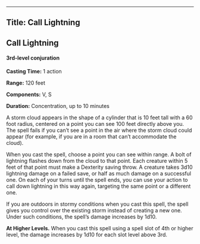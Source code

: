 -------------------------
Title: Call Lightning
-------------------------

## Call Lightning

#### 3rd-level conjuration


**Casting Time:** 1 action 

**Range:** 120 feet 

**Components:** V, S 

**Duration:** Concentration, up to 10 minutes


A storm cloud appears in the shape of a cylinder that is 10 feet tall
with a 60 foot radius, centered on a point you can see 100 feet
directly above you. The spell fails if you can’t see a point in the air
where the storm cloud could appear (for example, if you are in a room
that can’t accommodate the cloud).

When you cast the spell, choose a point you can see within range. A bolt
of lightning flashes down from the cloud to that point. Each creature
within 5 feet of that point must make a Dexterity saving throw. A
creature takes 3d10 lightning damage on a failed save, or half as much
damage on a successful one. On each of your turns until the spell ends,
you can use your action to call down lightning in this way again,
targeting the same point or a different one.

If you are outdoors in stormy conditions when you cast this spell, the
spell gives you control over the existing storm instead of creating a
new one. Under such conditions, the spell’s damage increases by 1d10.

**At Higher Levels.** When you cast this spell using a spell
slot of 4th or higher level, the damage increases by 1d10 for each slot
level above 3rd.

